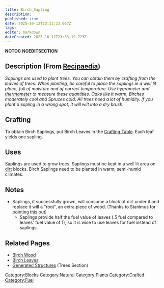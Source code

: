 ```yaml
---
title: Birch_Sapling
description: 
published: true
date: 2025-10-12T23:33:23.667Z
tags: 
editor: markdown
dateCreated: 2025-10-12T23:33:19.723Z
---
```


__NOTOC__ __NOEDITSECTION__

## Description (From [Recipaedia](.. "wikilink"))

*Saplings are used to plant trees. You can obtain them by crafting from
the leaves of trees. When planting, be careful to place the saplings in
a well lit place, full of moisture and of correct temperature. Use
hygrometer and [thermometer](thermometer "wikilink") to measure these
quantities. Oaks like it warm, Birches moderately cool and Spruces cold.
All trees need a lot of humidity. If you plant a sapling in a wrong
spot, it will wilt into a dry brush.*

## Crafting

To obtain Birch Saplings, put Birch Leaves in the [Crafting
Table](Crafting_Table "wikilink"). Each leaf yields one sapling. 

## Uses

Saplings are used to grow trees. Saplings must be kept in a well lit
area on [dirt](dirt "wikilink") blocks. Birch Saplings need to be
planted in warm, semi-humid climates.

## Notes

  - Saplings, if successfully grown, will consume a block of dirt under
    it and replace it will a "root", an extra piece of wood. (Thanks to
    Stanimus for pointing this out)
      - Saplings provide half the fuel value of leaves (.5 fuel compared
        to leaves' fuel value of 1), so it is wise to use leaves for
        fuel instead of saplings.

## Related Pages

  - [Birch Wood](Birch_Wood.md "wikilink")
  - [Birch Leaves](Birch_Leaves.md "wikilink")
  - [Generated Structures](Generated_Structures "wikilink") (Trees
    Section) 

[Category:Blocks](Category:Blocks "wikilink")
[Category:Natural](Category:Natural "wikilink")
[Category:Plants](Category:Plants "wikilink")
[Category:Crafted](Category:Crafted "wikilink")
[Category:Fuel](Category:Fuel "wikilink")